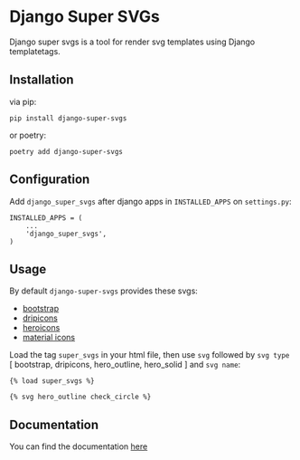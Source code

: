 # Django Super SVGs

Django super svgs is a tool for render svg templates using Django templatetags.

## Installation

via pip:

```shell
pip install django-super-svgs
```

or poetry:

```shell
poetry add django-super-svgs
```

## Configuration

Add `django_super_svgs` after django apps in `INSTALLED_APPS` on `settings.py`:

```
INSTALLED_APPS = (
    ...
    'django_super_svgs',
)
```

## Usage

By default `django-super-svgs` provides these svgs:

- [bootstrap](https://icons.getbootstrap.com/)
- [dripicons](http://demo.amitjakhu.com/dripicons/)
- [heroicons](https://heroicons.com/)
- [material icons](https://github.com/material-icons/material-icons/)


Load the tag `super_svgs` in your html file, then use `svg` followed by `svg type` [ bootstrap, dripicons, hero_outline, hero_solid ] and `svg name`:

```htmldjango
{% load super_svgs %}

{% svg hero_outline check_circle %}
```

## Documentation

You can find the documentation [here](https://lucasf_dev.gitlab.io/django-super-svgs/)
